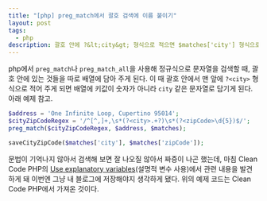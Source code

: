 ```yaml
---
title: "[php] preg_match에서 괄호 검색에 이름 붙이기" 
layout: post
tags: 
  - php
description: 괄호 안에 ?&lt;city&gt; 형식으로 적으면 $matches['city'] 형식으로 받아서 사용할 수 있다.
---
```


php에서 `preg_match`나 `preg_match_all`을 사용해 정규식으로 문자열을 검색할 때, 괄호 안에 있는 것들을 따로 배열에 담아 주게 된다. 이 때 괄호 안에서 맨 앞에 `?<city>` 형식으로 적어 주게 되면 배열에 키값이 숫자가 아니라 `city` 같은 문자열로 담기게 된다. 아래 예제 참고.

~~~ php
$address = 'One Infinite Loop, Cupertino 95014';
$cityZipCodeRegex = '/^[^,]+,\s*(?<city>.+?)\s*(?<zipCode>\d{5})$/';
preg_match($cityZipCodeRegex, $address, $matches);

saveCityZipCode($matches['city'], $matches['zipCode']);
~~~

문법이 기억나지 않아서 검색해 보면 잘 나오질 않아서 짜증이 나곤 했는데, 마침 Clean Code PHP의 [Use explanatory variables][1](설명적 변수 사용)에서 관련 내용을 발견하게 돼 이번엔 그냥 내 블로그에 저장해야지 생각하게 됐다. 위의 예제 코드는 Clean Code PHP에서 가져온 것이다. 

[1]: https://github.com/jupeter/clean-code-php#use-explanatory-variables



